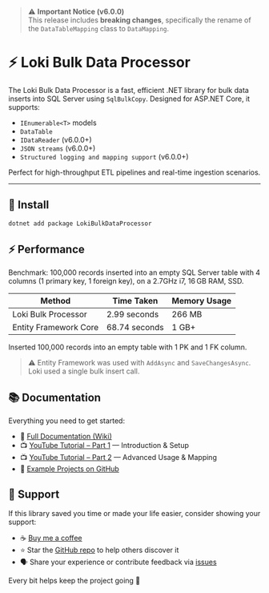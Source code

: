 > ⚠️ **Important Notice (v6.0.0)**  
> This release includes **breaking changes**, specifically the rename of the `DataTableMapping` class to `DataMapping`.  


# ⚡ Loki Bulk Data Processor

The Loki Bulk Data Processor is a fast, efficient .NET library for bulk data inserts into SQL Server using `SqlBulkCopy`. Designed for ASP.NET Core, it supports:

- `IEnumerable<T>` models
- `DataTable`
- `IDataReader` (v6.0.0+)
- `JSON streams` (v6.0.0+)
- `Structured logging and mapping support` (v6.0.0+)

Perfect for high-throughput ETL pipelines and real-time ingestion scenarios.

---

## 🚀 Install

```bash
dotnet add package LokiBulkDataProcessor
```

## ⚡ Performance

Benchmark: 100,000 records inserted into an empty SQL Server table with 4 columns (1 primary key, 1 foreign key), on a 2.7GHz i7, 16 GB RAM, SSD.

| Method                | Time Taken    | Memory Usage |
|-----------------------|---------------|--------------|
| Loki Bulk Processor   | 2.99 seconds  | 266 MB       |
| Entity Framework Core | 68.74 seconds | 1 GB+        |

Inserted 100,000 records into an empty table with 1 PK and 1 FK column.

> ⚠️ Entity Framework was used with `AddAsync` and `SaveChangesAsync`. Loki used a single bulk insert call.

## 📚 Documentation

Everything you need to get started:

- 📝 [Full Documentation (Wiki)](https://github.com/stephen-rebner/loki-bulk-data-processor/wiki)
- 📺 [YouTube Tutorial – Part 1](https://youtu.be/vci6kQWcmhs) — Introduction & Setup
- 📺 [YouTube Tutorial – Part 2](https://youtu.be/2ABIrl_nwMk) — Advanced Usage & Mapping
- 🧪 [Example Projects on GitHub](https://github.com/stephen-rebner/loki-bulk-data-processor-examples)

## 💖 Support

If this library saved you time or made your life easier, consider showing your support:

- ☕ [Buy me a coffee](https://www.paypal.com/paypalme2/StephenRebner?locale.x=en_GB)
- ⭐ Star the [GitHub repo](https://github.com/stephen-rebner/loki-bulk-data-processor) to help others discover it
- 🗣️ Share your experience or contribute feedback via [issues](https://github.com/stephen-rebner/loki-bulk-data-processor/issues)

Every bit helps keep the project going 🚀

